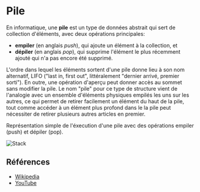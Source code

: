 # Pile

En informatique, une **pile** est un type de données abstrait
qui sert de collection d'éléments, avec deux opérations principales:

- **empiler** (en anglais _push_), qui ajoute un élément à la collection, et
- **dépiler** (en anglais _pop_), qui supprime l'élément le plus récemment
  ajouté qui n'a pas encore été supprimé.

L'ordre dans lequel les éléments sortent d'une pile donne
lieu à son nom alternatif, LIFO ("last in, first out",
littéralement "dernier arrivé, premier sorti"). En outre,
une opération d'aperçu peut donner accès au sommet sans
modifier la pile. Le nom "pile" pour ce type de structure
vient de l'analogie avec un ensemble d'éléments physiques empilés
les uns sur les autres, ce qui permet de retirer facilement un
élément du haut de la pile, tout comme accéder à un élément plus
profond dans le la pile peut nécessiter de retirer plusieurs
autres articles en premier.

Représentation simple de l'éxecution d'une pile avec des opérations empiler (push) et dépiler (pop).

![Stack](https://upload.wikimedia.org/wikipedia/commons/b/b4/Lifo_stack.png)

## Références

- [Wikipedia](<https://fr.wikipedia.org/wiki/Pile_(informatique)>)
- [YouTube](https://www.youtube.com/watch?v=wjI1WNcIntg&list=PLLXdhg_r2hKA7DPDsunoDZ-Z769jWn4R8&index=3&)
